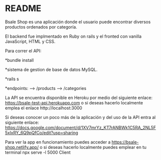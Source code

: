 # README

Bsale Shop es una aplicación donde el usuario puede encontrar diversos productos ordenados por categoría. 

El backend fue implmentado en Ruby on rails y el fronted con vanilla JavaScript, HTML y CSS. 

Para correr el API: 

  *bundle install

  *sistema de gestion de base de datos MySQL. 

  *rails s

  *endpoints:
      --> /products 
      --> /categories


La API se encuentra disponible en Heroku por medio del siguiente enlace: https://bsale-test-api.herokuapp.com o si deseas hacerlo localmente emplea el enlace http://localhost:3000 

Si deseas conocer un poco más de la aplicación y del uso de la API entra al siguiente enlace:
 https://docs.google.com/document/d/1XV7mrYz_KT7rANBWk1C5RA_2NL5F5xlxRY_6Q9pQfCo/edit?usp=sharing


 Para ver la app en funcionamiento puedes acceder a https://bsale-shop.netlify.app/ o si deseas hacerlo localmente puedes emplear  en tu terminal npx serve -l 5000 Client 
